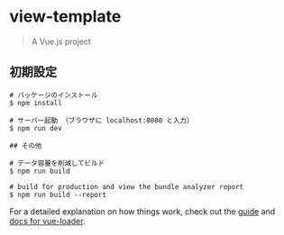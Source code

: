# view-template

> A Vue.js project

## 初期設定

``` bash（ターミナルでの操作）
# パッケージのインストール
$ npm install

# サーバー起動 （ブラウザに localhost:8080 と入力）
$ npm run dev

## その他

# データ容量を削減してビルド
$ npm run build

# build for production and view the bundle analyzer report
$ npm run build --report
```

For a detailed explanation on how things work, check out the [guide](http://vuejs-templates.github.io/webpack/) and [docs for vue-loader](http://vuejs.github.io/vue-loader).
